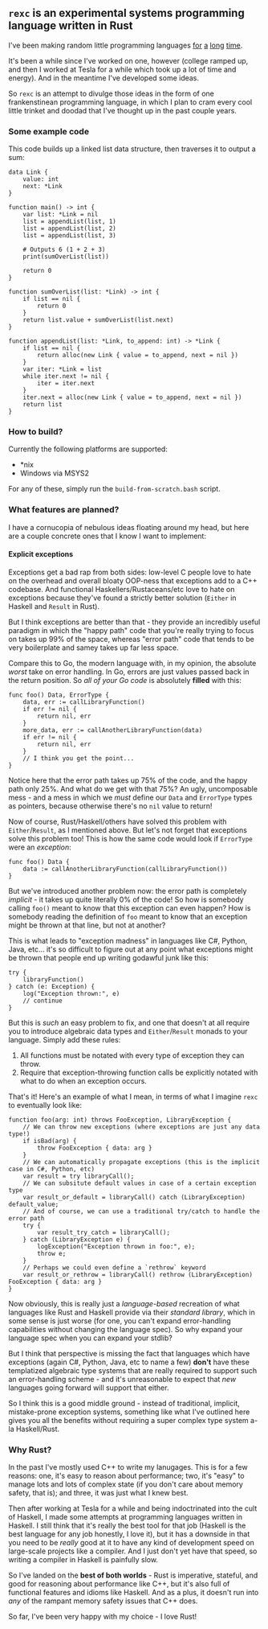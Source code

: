 ## `rexc` is an experimental systems programming language written in Rust

I've been making random little programming languages [for](https://github.com/pixlark/Badge) [a](https://github.com/pixlark/march-lang) [long](https://github.com/pixlark/winter-lang) [time](https://github.com/pixlark/sync).

It's been a while since I've worked on one, however (college ramped up, and then I worked at Tesla for a while which took up a lot of time and energy). And in the meantime I've developed some ideas.

So `rexc` is an attempt to divulge those ideas in the form of one frankenstinean programming language, in which I plan to cram every cool little trinket and doodad that I've thought up in the past couple years.

### Some example code

This code builds up a linked list data structure, then traverses it to output a sum:

```
data Link {
    value: int
    next: *Link
}

function main() -> int {
    var list: *Link = nil
    list = appendList(list, 1)
    list = appendList(list, 2)
    list = appendList(list, 3)

    # Outputs 6 (1 + 2 + 3)
    print(sumOverList(list))

    return 0
}

function sumOverList(list: *Link) -> int {
    if list == nil {
        return 0
    }
    return list.value + sumOverList(list.next)
}

function appendList(list: *Link, to_append: int) -> *Link {
    if list == nil {
        return alloc(new Link { value = to_append, next = nil })
    }
    var iter: *Link = list
    while iter.next != nil {
        iter = iter.next
    }
    iter.next = alloc(new Link { value = to_append, next = nil })
    return list
}
```

### How to build?

Currently the following platforms are supported:

 - *nix
 - Windows via MSYS2

For any of these, simply run the `build-from-scratch.bash` script.

### What features are planned?

I have a cornucopia of nebulous ideas floating around my head, but here are a couple concrete ones that I know I want to implement:

#### Explicit exceptions

Exceptions get a bad rap from both sides: low-level C people love to hate on the overhead and overall bloaty OOP-ness that exceptions add to a C++ codebase. And functional Haskellers/Rustaceans/etc love to hate on exceptions because they've found a strictly better solution (`Either` in Haskell and `Result` in Rust).

But I think exceptions are better than that - they provide an incredibly useful paradigm in which the "happy path" code that you're really trying to focus on takes up 99% of the space, whereas "error path" code that tends to be very boilerplate and samey takes up far less space.

Compare this to Go, the modern language with, in my opinion, the absolute *worst* take on error handling. In Go, errors are just values passed back in the return position. So *all of your Go code* is absolutely **filled** with this:

```
func foo() Data, ErrorType {
    data, err := callLibraryFunction()
    if err != nil {
        return nil, err
    }
    more_data, err := callAnotherLibraryFunction(data)
    if err != nil {
        return nil, err
    }
    // I think you get the point...
}
```

Notice here that the error path takes up 75% of the code, and the happy path only 25%. And what do we get with that 75%? An ugly, uncomposable mess - and a mess in which we *must* define our `Data` and `ErrorType` types as pointers, because otherwise there's no `nil` value to return!

Now of course, Rust/Haskell/others have solved this problem with `Either`/`Result`, as I mentioned above. But let's not forget that exceptions solve this problem too! This is how the same code would look if `ErrorType` were an *exception*:

```
func foo() Data {
    data := callAnotherLibraryFunction(callLibraryFunction())
}
```

But we've introduced another problem now: the error path is completely *implicit* - it takes up quite literally 0% of the code! So how is somebody calling `foo()` meant to know that this exception can even happen? How is somebody reading the definition of `foo` meant to know that an exception might be thrown at that line, but not at another?

This is what leads to "exception madness" in languages like C#, Python, Java, etc... it's so difficult to figure out at any point what exceptions might be thrown that people end up writing godawful junk like this:

```
try {
    libraryFunction()
} catch (e: Exception) {
    log("Exception thrown:", e)
    // continue
}
```

But this is *such* an easy problem to fix, and one that doesn't at all require you to introduce algebraic data types and `Either`/`Result` monads to your language. Simply add these rules:

 1. All functions must be notated with every type of exception they can throw.
 2. Require that exception-throwing function calls be explicitly notated with what to do when an exception occurs.

That's it! Here's an example of what I mean, in terms of what I imagine `rexc` to eventually look like:

```
function foo(arg: int) throws FooException, LibraryException {
    // We can throw new exceptions (where exceptions are just any data type!)
    if isBad(arg) {
        throw FooException { data: arg }
    }
    // We can automatically propagate exceptions (this is the implicit case in C#, Python, etc)
    var result = try libraryCall();
    // We can subsitute default values in case of a certain exception type
    var result_or_default = libraryCall() catch (LibraryException) default_value;
    // And of course, we can use a traditional try/catch to handle the error path
    try {
        var result_try_catch = libraryCall();
    } catch (LibraryException e) {
        logException("Exception thrown in foo:", e);
        throw e;
    }
    // Perhaps we could even define a `rethrow` keyword
    var result_or_rethrow = libraryCall() rethrow (LibraryException) FooException { data: arg }
}
```

Now obviously, this is really just a *language-based* recreation of what languages like Rust and Haskell provide via their *standard library*, which in some sense is just worse (for one, you can't expand error-handling capabilities without changing the language spec). So why expand your language spec when you can expand your stdlib?

But I think that perspective is missing the fact that languages which have exceptions (again C#, Python, Java, etc to name a few) **don't** have these templatized algebraic type systems that are really required to support such an error-handling scheme - and it's unreasonable to expect that *new* languages going forward will support that either.

So I think this is a good middle ground - instead of traditional, implicit, mistake-prone exception systems, something like what I've outlined here gives you all the benefits without requiring a super complex type system a-la Haskell/Rust.

### Why Rust?

In the past I've mostly used C++ to write my lanugages. This is for a few reasons: one, it's easy to reason about performance; two, it's "easy" to manage lots and lots of complex state (if you don't care about memory safety, that is); and three, it was just what I knew best.

Then after working at Tesla for a while and being indoctrinated into the cult of Haskell, I made some attempts at programming languages written in Haskell. I still think that it's really the best tool for that job (Haskell is the best language for any job honestly, I love it), but it has a downside in that you need to be *really* good at it to have any kind of development speed on large-scale projects like a compiler. And I just don't yet have that speed, so writing a compiler in Haskell is painfully slow.

So I've landed on the **best of both worlds** - Rust is imperative, stateful, and good for reasoning about performance like C++, but it's also full of functional features and idioms like Haskell. And as a plus, it doesn't run into *any* of the rampant memory safety issues that C++ does.

So far, I've been very happy with my choice - I love Rust!
